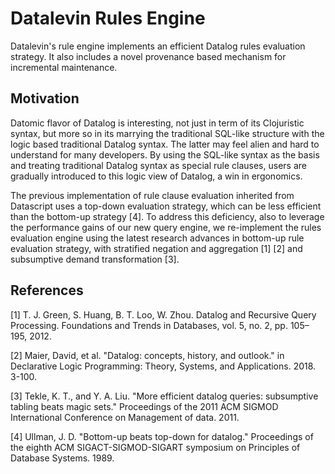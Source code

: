 # Datalevin Rules Engine

Datalevin's rule engine implements an efficient Datalog rules evaluation
strategy. It also includes a novel provenance based mechanism for incremental
maintenance.

## Motivation

Datomic flavor of Datalog is interesting, not just in term of its Clojuristic
syntax, but more so in its marrying the traditional SQL-like structure with the
logic based traditional Datalog syntax. The latter may feel alien and hard to
understand for many developers. By using the SQL-like syntax as the basis and
treating traditional Datalog syntax as special rule clauses, users are
gradually introduced to this logic view of Datalog, a win in ergonomics.

The previous implementation of rule clause evaluation inherited from Datascript
uses a top-down evaluation strategy, which can be less efficient than the
bottom-up strategy [4]. To address this deficiency, also to leverage the
performance gains of our new query engine, we re-implement the rules evaluation
engine using the latest research advances in bottom-up rule evaluation strategy,
with stratified negation and aggregation [1] [2] and subsumptive demand
transformation [3].



## References

[1] T. J. Green, S. Huang, B. T. Loo, W. Zhou. Datalog and Recursive Query
Processing. Foundations and Trends in Databases, vol. 5, no. 2, pp. 105–195, 2012.

[2] Maier, David, et al. "Datalog: concepts, history, and outlook." in
Declarative Logic Programming: Theory, Systems, and Applications. 2018. 3-100.

[3] Tekle, K. T., and Y. A. Liu. "More efficient datalog queries: subsumptive
tabling beats magic sets." Proceedings of the 2011 ACM SIGMOD International
Conference on Management of data. 2011.

[4] Ullman, J. D. "Bottom-up beats top-down for datalog." Proceedings of the
eighth ACM SIGACT-SIGMOD-SIGART symposium on Principles of Database
Systems. 1989.

